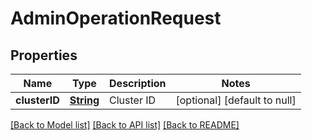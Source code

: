 # AdminOperationRequest
## Properties

Name | Type | Description | Notes
------------ | ------------- | ------------- | -------------
**clusterID** | [**String**](string.md) | Cluster ID | [optional] [default to null]

[[Back to Model list]](../README.md#documentation-for-models) [[Back to API list]](../README.md#documentation-for-api-endpoints) [[Back to README]](../README.md)

